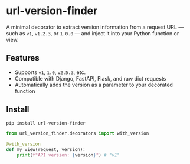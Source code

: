 # url-version-finder

A minimal decorator to extract version information from a request URL — such as `v1`, `v1.2.3`, or `1.0.0` — and inject it into your Python function or view.

## Features

- Supports `v1`, `1.0`, `v2.5.3`, etc.
- Compatible with Django, FastAPI, Flask, and raw dict requests
- Automatically adds the version as a parameter to your decorated function

## Install

```bash
pip install url-version-finder
```

```python
from url_version_finder.decorators import with_version

@with_version
def my_view(request, version):
    print(f"API version: {version}") # "v1"

```